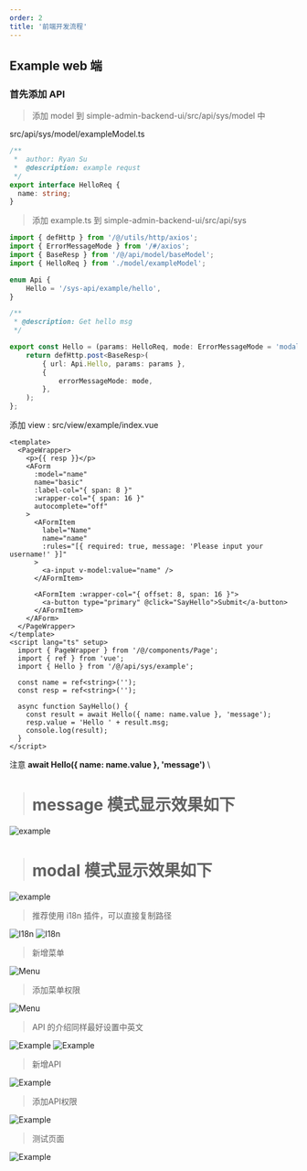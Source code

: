 ```yaml
---
order: 2
title: '前端开发流程'
---
```



## Example web 端

### 首先添加 API

> 添加 model 到 simple-admin-backend-ui/src/api/sys/model 中

src/api/sys/model/exampleModel.ts

```typescript
/**
 *  author: Ryan Su
 *  @description: example requst
 */
export interface HelloReq {
  name: string;
}

```
> 添加 example.ts 到 simple-admin-backend-ui/src/api/sys

```typescript
import { defHttp } from '/@/utils/http/axios';
import { ErrorMessageMode } from '/#/axios';
import { BaseResp } from '/@/api/model/baseModel';
import { HelloReq } from './model/exampleModel';

enum Api {
    Hello = '/sys-api/example/hello',
}

/**
 * @description: Get hello msg
 */

export const Hello = (params: HelloReq, mode: ErrorMessageMode = 'modal') => {
    return defHttp.post<BaseResp>(
        { url: Api.Hello, params: params },
        {
            errorMessageMode: mode,
        },
    );
};

```

添加 view :  src/view/example/index.vue

```vue
<template>
  <PageWrapper>
    <p>{{ resp }}</p>
    <AForm
      :model="name"
      name="basic"
      :label-col="{ span: 8 }"
      :wrapper-col="{ span: 16 }"
      autocomplete="off"
    >
      <AFormItem
        label="Name"
        name="name"
        :rules="[{ required: true, message: 'Please input your username!' }]"
      >
        <a-input v-model:value="name" />
      </AFormItem>

      <AFormItem :wrapper-col="{ offset: 8, span: 16 }">
        <a-button type="primary" @click="SayHello">Submit</a-button>
      </AFormItem>
    </AForm>
  </PageWrapper>
</template>
<script lang="ts" setup>
  import { PageWrapper } from '/@/components/Page';
  import { ref } from 'vue';
  import { Hello } from '/@/api/sys/example';

  const name = ref<string>('');
  const resp = ref<string>('');

  async function SayHello() {
    const result = await Hello({ name: name.value }, 'message');
    resp.value = 'Hello ' + result.msg;
    console.log(result);
  }
</script>
```

注意 **await Hello({ name: name.value }, 'message')** \
># message 模式显示效果如下
![example](/assets/example_validator_message_mode.png)
># modal 模式显示效果如下
![example](/assets/example_validator_modal_mode.png)


> 推荐使用 i18n 插件，可以直接复制路径 

![I18n](/assets/i18n_ext.png)
![I18n](/assets/copy_translation_path.png)

> 新增菜单

![Menu](/assets/add_example_menu.png)

> 添加菜单权限

![Menu](/assets/add_example_authority.png)

> API 的介绍同样最好设置中英文

![Example](/assets/example_api_desc_title_en.png)
![Example](/assets/example_api_desc_title_zh.png)

> 新增API

![Example](/assets/add_example_api_zh.png)

> 添加API权限

![Example](/assets/add_example_authority_zh.png)

> 测试页面

![Example](/assets/example_page.png)

